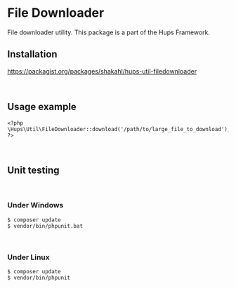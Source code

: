 File Downloader
===========

File downloader utility. 
This package is a part of the Hups Framework. 
 


Installation
------------

https://packagist.org/packages/shakahl/hups-util-filedownloader

 

Usage example
-------------

~~~~~~~~~~~~~~~~~~~~~~~~~~~~~~~~~~~~~~~~~~~~~~~~~~~~~~~~~~~~~~~~~~~~~~~~~~~~~~~~
<?php  
\Hups\Util\FileDownloader::download('/path/to/large_file_to_download');
?>
~~~~~~~~~~~~~~~~~~~~~~~~~~~~~~~~~~~~~~~~~~~~~~~~~~~~~~~~~~~~~~~~~~~~~~~~~~~~~~~~

 

Unit testing
------------
 

### Under Windows

```
$ composer update
$ vendor/bin/phpunit​.bat
```
 

### Under Linux

```
$ composer update
$ vendor/bin/phpunit​
```
